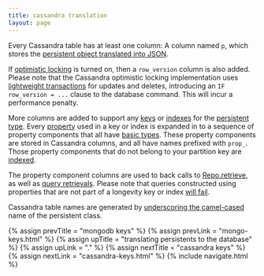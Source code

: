 ```yaml
---
title: cassandra translation
layout: page
---
```


Every Cassandra table has at least one column: A column named `p`,
which stores the [persistent object translated into
JSON](json.html).

If [optimistic locking](../context/opt-lock.html) is turned on, then a
`row_version` column is also added. Please note that the Cassandra
optimistic locking implementation uses [lightweight
transactions](http://docs.datastax.com/en/cassandra/2.0/cassandra/dml/dml_ltwt_transaction_c.html)
for updates and deletes, introducing an `IF row_version = ...` clause
to the database command. This will incur a performance penalty.

More columns are added to support any [keys](../ptype/keys.html) or
[indexes](../ptype/indexes.html) for the [persistent
type](../ptype). Every [property](../ptype/properties.html) used in a
key or index is expanded in to a sequence of property components that
all have [basic types](../basics.html). These property components are
stored in Cassandra columns, and all have names prefixed with `prop_`.
Those property components that do not belong to your partition key are
[indexed](https://docs.datastax.com/en/cql/3.1/cql/cql_reference/create_index_r.html).

The property component columns are used to back calls to
[Repo.retrieve](../repo/retrieve.html), as well as [query
retrievals](../query/retrieve-by.html). Please note that queries constructed
using properties that are not part of a longevity key or index [will
fail](../repo/cassandra-query-limits.html).

Cassandra table names are generated by [underscoring the
camel-cased](http://longevityframework.github.io/longevity/scaladocs/emblem-latest/index.html#emblem.stringUtil$@camelToUnderscore(name:String):String)
name of the persistent class.

{% assign prevTitle = "mongodb keys" %}
{% assign prevLink = "mongo-keys.html" %}
{% assign upTitle = "translating persistents to the database" %}
{% assign upLink = "." %}
{% assign nextTitle = "cassandra keys" %}
{% assign nextLink = "cassandra-keys.html" %}
{% include navigate.html %}
